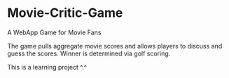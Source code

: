 Movie-Critic-Game
=================

A WebApp Game for Movie Fans

The game pulls aggregate movie scores and allows players to discuss and guess the scores. Winner is determined via golf scoring.

This is a learning project ^.^
